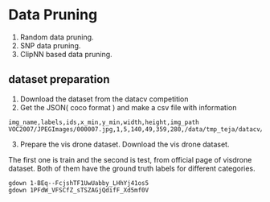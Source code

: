 # Data Pruning

1. Random data pruning.
2. SNP data pruning.
3. ClipNN based data pruning.

## dataset preparation
1. Download the dataset from the datacv competition
2. Get the JSON( coco format ) and make a csv file with information
```
img_name,labels,ids,x_min,y_min,width,height,img_path
VOC2007/JPEGImages/000007.jpg,1,5,140,49,359,280,/data/tmp_teja/datacv/data/source_pool/voc_train/VOC2007/JPEGImages/000007.jpg
```

3. Prepare the vis drone dataset.
Download the vis drone dataset.

The first one is train and the second is test, from official page of visdrone dataset.
Both of them have the ground truth labels for different categories.

```
gdown 1-BEq--FcjshTF1UwUabby_LHhYj41os5
gdown 1PFdW_VFSCfZ_sTSZAGjQdifF_Xd5mf0V
```

